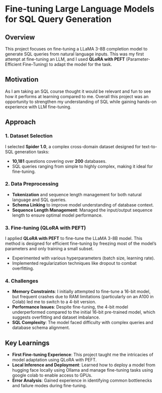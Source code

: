 # Fine-tuning Large Language Models for SQL Query Generation

## Overview
This project focuses on fine-tuning a LLaMA 3-8B completion model to generate SQL queries from natural language inputs. This was my first attempt at fine-tuning an LLM, and I used **QLoRA with PEFT** (Parameter-Efficient Fine-Tuning) to adapt the model for the task. 

## Motivation
As I am taking an SQL course thought it would be relevant and fun to see how it performs at learning compared to me. Overall this project was an opportunity to strengthen my understanding of SQL while gaining hands-on experience with LLM fine-tuning.

## Approach

### 1. Dataset Selection
I selected **Spider 1.0**, a complex cross-domain dataset designed for text-to-SQL generation tasks:
- **10,181** questions covering over **200** databases.
- SQL queries ranging from simple to highly complex, making it ideal for fine-tuning.

### 2. Data Preprocessing
- **Tokenization** and sequence length management for both natural language and SQL queries.
- **Schema Linking** to improve model understanding of database context.
- **Sequence Length Management**: Managed the input/output sequence length to ensure optimal model performance.

### 3. Fine-tuning (QLoRA with PEFT)
I applied **QLoRA with PEFT** to fine-tune the LLaMA 3-8B model. This method is designed for efficient fine-tuning by freezing most of the model’s parameters and only training a small subset.
- Experimented with various hyperparameters (batch size, learning rate).
- Implemented regularization techniques like dropout to combat overfitting.

### 4. Challenges
- **Memory Constraints**: I initially attempted to fine-tune a 16-bit model, but frequent crashes due to RAM limitations (particularly on an A100 in Colab) led me to switch to a 4-bit version.
- **Performance Issues**: Despite fine-tuning, the 4-bit model underperformed compared to the initial 16-bit pre-trained model, which suggests overfitting and dataset imbalance.
- **SQL Complexity**: The model faced difficulty with complex queries and database schema alignment.

## Key Learnings
- **First Fine-tuning Experience**: This project taught me the intricacies of model adaptation using QLoRA with PEFT.
- **Local Inference and Deployment**: Learned how to deploy a model from hugging face locally using Ollama and manage fine-tuning tasks using google colab to enable access to GPUs.
- **Error Analysis**: Gained experience in identifying common bottlenecks and failure modes during fine-tuning.
